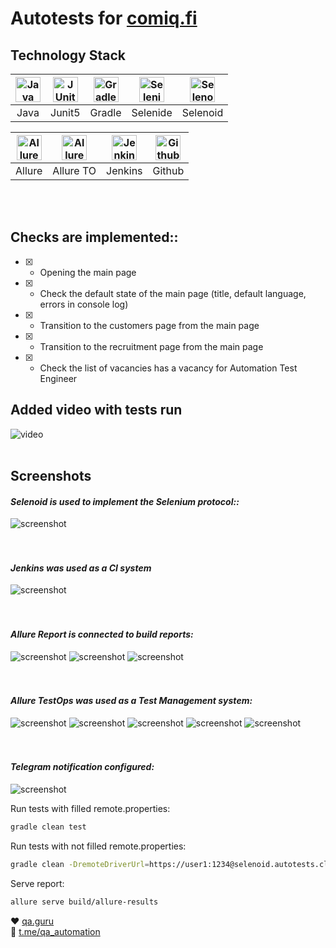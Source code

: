# Autotests for [comiq.fi](https://comiq.fi/)
## Technology Stack
|  <a href="https://www.jetbrains.com/idea/"><img src="https://starchenkov.pro/qa-guru/img/skills/Java.svg" width="40" height="40"  alt="Java"/></a> |<a href="https://www.jetbrains.com/idea/"><img src="https://starchenkov.pro/qa-guru/img/skills/JUnit5.svg" width="40" height="40"  alt="JUnit 5"/></a> | <a href="https://www.jetbrains.com/idea/"><img src="https://starchenkov.pro/qa-guru/img/skills/Gradle.svg" width="40" height="40"  alt="Gradle"/></a> |<a href="https://www.jetbrains.com/idea/"><img src="https://starchenkov.pro/qa-guru/img/skills/Selenide.svg" width="40" height="40"  alt="Selenide"/></a> | <a href="https://www.jetbrains.com/idea/"><img src="https://starchenkov.pro/qa-guru/img/skills/Selenoid.svg" width="40" height="40"  alt="Selenoid"/></a> 
| :---------: | :---------: | :---------: | :---------: | :---------: |
| Java | Junit5 | Gradle | Selenide | Selenoid |

| <a href="https://www.jetbrains.com/idea/"><img src="https://starchenkov.pro/qa-guru/img/skills/Allure_Report.svg" width="40" height="40"  alt="Allure"/></a> |<a href="https://www.jetbrains.com/idea/"><img src="https://starchenkov.pro/qa-guru/img/skills/Allure_EE.svg" width="40" height="40"  alt="Allure TestOps"/></a> | <a href="https://www.jetbrains.com/idea/"><img src="https://starchenkov.pro/qa-guru/img/skills/Jenkins.svg" width="40" height="40"  alt="Jenkins"/></a> | <a href="https://www.jetbrains.com/idea/"><img src="https://starchenkov.pro/qa-guru/img/skills/Github.svg" width="40" height="40"  alt="Github"/></a> |
| :---------: | :---------: | :---------: | :---------: | 
|  Allure | Allure TO | Jenkins | Github | 
<br><br>

## Checks are implemented::

- [X] - Opening the main page
- [X] - Check the default state of the main page (title, default language, errors in console log)
- [X] - Transition to the customers page from the main page
- [X] - Transition to the recruitment page from the main page
- [X] - Check the list of vacancies has a vacancy for Automation Test Engineer

## Added video with tests run 
![video](images/video_test.gif)
<br><br>
## Screenshots
#### *Selenoid is used to implement the Selenium protocol::*
![screenshot](images/selenoid.png)
<br />
<br />
<br />
#### *Jenkins was used as a CI system*
![screenshot](images/jenkins.png)
<br />
<br />
<br />
#### *Allure Report is connected to build reports:*
![screenshot](images/allure.png)
![screenshot](images/allure_tests.png)
![screenshot](images/allure_atach.png)
<br />
<br />
<br />
#### *Allure TestOps was used as a Test Management system:*
![screenshot](images/allure_TO_resalts.png)
![screenshot](images/allure_TO_cases.png)
![screenshot](images/allure_TO_code.png)
![screenshot](images/allure_TO_manual_vs_auto.png)
![screenshot](images/allure_TO_jenkins.png)
<br />
<br />
<br />
#### *Telegram notification configured:*
![screenshot](images/telegram_notif.png)

Run tests with filled remote.properties:
```bash
gradle clean test
```

Run tests with not filled remote.properties:
```bash
gradle clean -DremoteDriverUrl=https://user1:1234@selenoid.autotests.cloud/wd/hub/ -DvideoStorage=https://selenoid.autotests.cloud/video/ -Dthreads=1 test
```

Serve report:
```bash
allure serve build/allure-results
```

:heart: <a target="_blank" href="https://qa.guru">qa.guru</a><br/>
:blue_heart: <a target="_blank" href="https://t.me/qa_automation">t.me/qa_automation</a>


